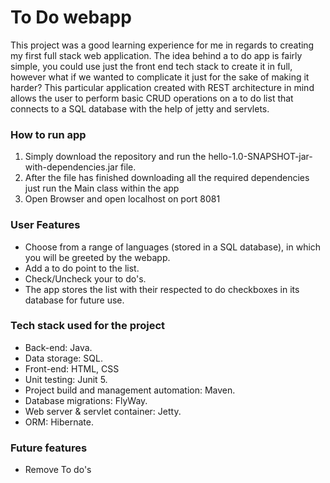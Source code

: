 # To Do webapp

This project was a good learning experience for me in regards to creating my first full stack web application. The idea behind a to do app is fairly simple, you could use just the front end tech stack to create it in full, however what if we wanted to complicate it just for the sake of making it harder? This particular application created with REST architecture in mind allows the user to perform basic CRUD operations on a to do list that connects to a SQL database with the help of jetty and servlets. 

### How to run app
1. Simply download the repository and run the hello-1.0-SNAPSHOT-jar-with-dependencies.jar file.
2. After the file has finished downloading all the required dependencies just run the Main class within the app
3. Open Browser and open localhost on port 8081

### User Features
- Choose from a range of languages (stored in a SQL database), in which you will be greeted by the webapp.
- Add a to do point to the list.
- Check/Uncheck your to do's.
- The app stores the list with their respected to do checkboxes in its database for future use.

### Tech stack used for the project
- Back-end: Java.
- Data storage: SQL.
- Front-end: HTML, CSS
- Unit testing: Junit 5.
- Project build and management automation: Maven.
- Database migrations: FlyWay.
- Web server & servlet container: Jetty.
- ORM: Hibernate.

### Future features
- Remove To do's

